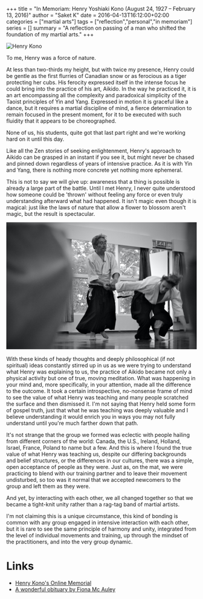 +++
title = "In Memoriam: Henry Yoshiaki Kono (August 24, 1927 – February 13, 2016)"
author = "Saket K"
date = 2016-04-13T16:12:00+02:00
categories = ["martial arts"]
tags = ["reflection","personal","in memoriam"]
series = []
summary = "A reflection on passing of a man who shifted the foundation of my martial arts."
+++

![Henry Kono](images/henry_kono_profile.jpeg "Photo courtesy of Thomas Hoebbel Photography & Video")

To me, Henry was a force of nature.

At less than two-thirds my height, but with twice my presence, Henry could be gentle as the first flurries of Canadian snow or as ferocious as a tiger protecting her cubs. His ferocity expressed itself in the intense focus he could bring into the practice of his art, Aikido. In the way he practiced it, it is an art encompassing all the complexity and paradoxical simplicity of the Taoist principles of Yin and Yang. Expressed in motion it is graceful like a dance, but it requires a martial discipline of mind, a fierce determination to remain focused in the present moment, for it to be executed with such fluidity that it appears to be choreographed.

None of us, his students, quite got that last part right and we're working hard on it until this day.

Like all the Zen stories of seeking enlightenment, Henry's approach to Aikido can be grasped in an instant if you see it, but might never be chased and pinned down regardless of years of intensive practice. As it is with Yin and Yang, there is nothing more concrete yet nothing more ephemeral.

This is not to say we will give up: awareness that a thing is possible is already a large part of the battle. Until I met Henry, I never quite understood how someone could be 'thrown' without feeling any force or even truly understanding afterward what had happened. It isn't magic even though it is magical: just like the laws of nature that allow a flower to blossom aren't magic, but the result is spectacular.

![Henry Kono throwing an uke John O'Sullivan](images/henry_kono_nikkyo.jpeg)

With these kinds of heady thoughts and deeply philosophical (if not spiritual) ideas constantly stirred up in us as we were trying to understand what Henry was explaining to us, the practice of Aikido became not only a physical activity but one of true, moving meditation. What was happening in your mind and, more specifically, in your attention, made all the difference to the outcome. It took a certain introspective, no-nonsense frame of mind to see the value of what Henry was teaching and many people scratched the surface and then dismissed it. I'm not saying that Henry held some form of gospel truth, just that what he was teaching was deeply valuable and I believe understanding it would enrich you in ways you may not fully understand until you're much farther down that path.

It's not strange that the group we formed was eclectic with people hailing from different corners of the world: Canada, the U.S., Ireland, Holland, Israel, France, Poland to name but a few. And this is where I found the true value of what Henry was teaching us, despite our differing backgrounds and belief structures, or the differences in our cultures, there was a simple, open acceptance of people as they were. Just as, on the mat, we were practicing to blend with our training partner and to leave their movement undisturbed, so too was it normal that we accepted newcomers to the group and left them as they were.

And yet, by interacting with each other, we all changed together so that we became a tight-knit unity rather than a rag-tag band of martial artists.

I'm not claiming this is a unique circumstance, this kind of bonding is common with any group engaged in intensive interaction with each other, but it is rare to see the same principle of harmony and unity, integrated from the level of individual movements and training, up through the mindset of the practitioners, and into the very group dynamic.

# Links

- [Henry Kono's Online Memorial](http://mcdbrownscarborough.sharingmemories.ca/site/Henry-Kono.html?s=40)
- [A wonderful obituary by Fiona Mc Auley](https://www.facebook.com/notes/fiona-mc-auley/henry-kono-ar-shl%C3%AD-na-fir%C3%ADnne/10153983355543385/)
